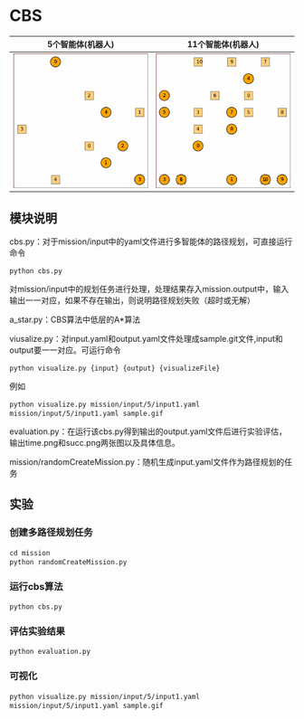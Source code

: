 # CBS

|            5个智能体(机器人)            |            11个智能体(机器人)           |
|:--------------------------------------:|:--------------------------------------:|
| ![Success](results/example2.gif) | ![Failure](results/example1.gif)|



## 模块说明


cbs.py：对于mission/input中的yaml文件进行多智能体的路径规划，可直接运行命令
```
python cbs.py
```
对mission/input中的规划任务进行处理，处理结果存入mission.output中，输入输出一一对应，如果不存在输出，则说明路径规划失败（超时或无解）

a_star.py：CBS算法中低层的A*算法

viusalize.py：对input.yaml和output.yaml文件处理成sample.git文件,input和output要一一对应。可运行命令
```
python visualize.py {input} {output} {visualizeFile}
```
例如
```
python visualize.py mission/input/5/input1.yaml mission/input/5/input1.yaml sample.gif
```

evaluation.py：在运行该cbs.py得到输出的output.yaml文件后进行实验评估，输出time.png和succ.png两张图以及具体信息。

mission/randomCreateMission.py：随机生成input.yaml文件作为路径规划的任务




## 实验
### 创建多路径规划任务
```
cd mission
python randomCreateMission.py
```
### 运行cbs算法
```
python cbs.py
```
### 评估实验结果
```
python evaluation.py
```
### 可视化
```
python visualize.py mission/input/5/input1.yaml mission/input/5/input1.yaml sample.gif
```

